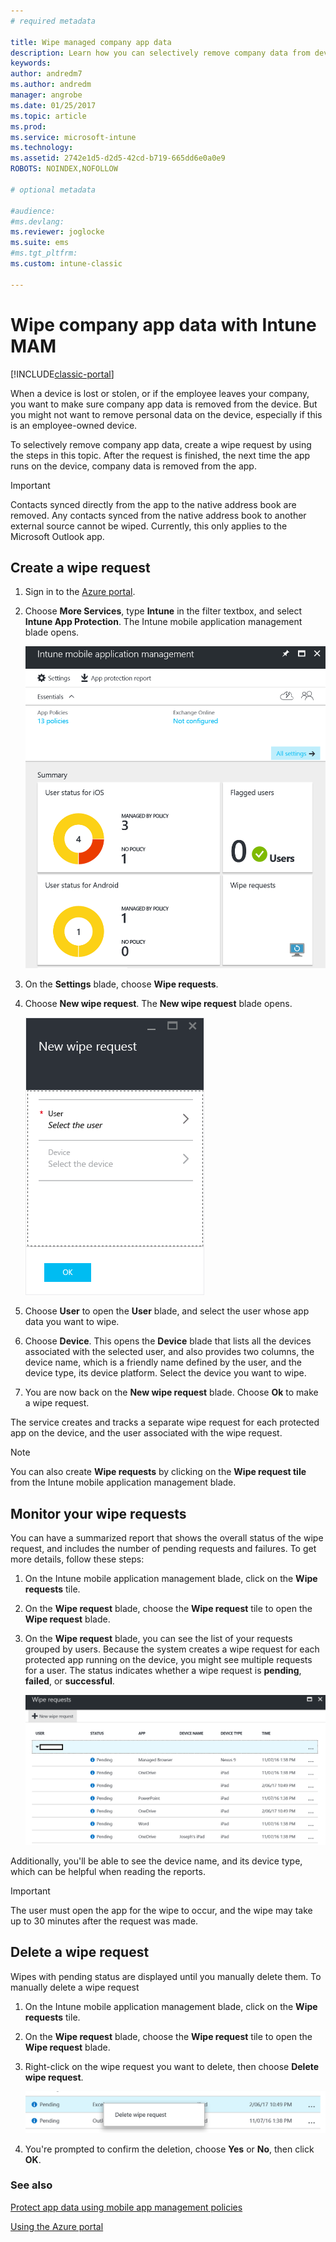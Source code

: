 ```yaml
---
# required metadata

title: Wipe managed company app data 
description: Learn how you can selectively remove company data from devices remotely.
keywords:
author: andredm7
ms.author: andredm
manager: angrobe
ms.date: 01/25/2017
ms.topic: article
ms.prod:
ms.service: microsoft-intune
ms.technology:
ms.assetid: 2742e1d5-d2d5-42cd-b719-665dd6e0a0e9
ROBOTS: NOINDEX,NOFOLLOW

# optional metadata

#audience:
#ms.devlang:
ms.reviewer: joglocke
ms.suite: ems
#ms.tgt_pltfrm:
ms.custom: intune-classic

---
```


# Wipe company app data with Intune MAM

[!INCLUDE[classic-portal](../includes/classic-portal.md)]

When a device is lost or stolen, or if the employee leaves your company, you want to make sure company app data is removed from the device. But you might not want to remove personal data on the device, especially if this is an employee-owned device.

To selectively remove company app data, create a wipe request by using the steps in this topic. After the request is finished, the next time the app runs on the device, company data is removed from the app.

>[!IMPORTANT]
> Contacts synced directly from the app to the native address book are removed. Any contacts synced from the native address book to another external source cannot be wiped. Currently, this only applies to the Microsoft Outlook app.

## Create a wipe request

1.  Sign in to the [Azure portal](https://portal.azure.com).

2.  Choose **More Services**, type **Intune** in the filter textbox, and select **Intune App Protection**. The Intune mobile application management blade opens.

	![Screenshot of the New wipe request blade](../media/AppManagement/wipe-request-mam-main-blade.png)

2.  On the **Settings** blade, choose **Wipe requests**.

3.  Choose  **New wipe request**. The **New wipe request** blade opens.

    ![Screenshot of the New wipe request blade](../media/AppManagement/AzurePortal_MAM_NewWipeRequest.png)

4.  Choose **User** to open the **User** blade, and select the user whose app data you want to wipe.

5.  Choose **Device**. This opens the **Device** blade that lists all the devices associated with the selected user, and also provides two columns, the device name, which is a friendly name defined by the user, and the device type, its device platform. Select the device you want to wipe.

6.  You are now back on the **New wipe request** blade. Choose **Ok** to make a wipe request. 

The service creates and tracks a separate wipe request for each protected app on the device, and the user associated with the wipe request.

>[!NOTE]
> You can also create **Wipe requests** by clicking on the **Wipe request tile** from the Intune mobile application management blade.

## Monitor your wipe requests

You can have a summarized report that shows the overall status of the wipe request, and includes the number of pending requests and failures. To get more details, follow these steps:

1.  On the Intune mobile application management blade, click on the **Wipe requests** tile.

2.  On the **Wipe request** blade, choose the **Wipe request** tile to open the **Wipe request** blade.

3.  On the **Wipe request** blade, you can see the list of your requests grouped by users. Because the system creates a wipe request for each protected app running on the device, you might see multiple requests for a user. The status indicates whether a wipe request is **pending**, **failed**, or **successful**.

	![Screenshot of the New wipe request blade](../media/AppManagement/wipe-request-status-1.png)

Additionally, you'll be able to see the device name, and its device type, which can be helpful when reading the reports.

>[!IMPORTANT]
> The user must open the app for the wipe to occur, and the wipe may take up to 30 minutes after the request was made.

## Delete a wipe request

Wipes with pending status are displayed until you manually delete them.  To manually delete a wipe request

1.  On the Intune mobile application management blade, click on the **Wipe requests** tile.

2.  On the **Wipe request** blade, choose the **Wipe request** tile to open the **Wipe request** blade.

3.  Right-click on the wipe request you want to delete, then choose **Delete wipe request**.

	![Screenshot of the New wipe request blade](../media/AppManagement/delete-wipe-request.png)

4.  You're prompted to confirm the deletion, choose **Yes** or **No**, then click **OK**.


### See also
[Protect app data using mobile app management policies ](protect-app-data-using-mobile-app-management-policies-with-microsoft-intune.md)

[Using the Azure portal](azure-portal-for-microsoft-intune-mam-policies.md)
